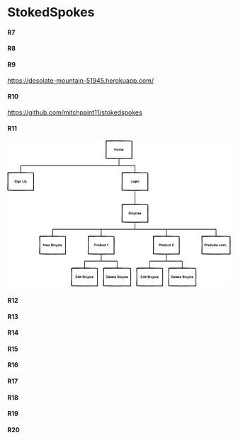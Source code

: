 # StokedSpokes

#### R7

#### R8

#### R9
https://desolate-mountain-51945.herokuapp.com/

#### R10
https://github.com/mitchpaint11/stokedspokes

#### R11
![Sitemap](app/assets/images/StokedSpokes-Sitemap.png "Sitemap")
#### R12

#### R13

#### R14

#### R15

#### R16

#### R17

#### R18

#### R19

#### R20